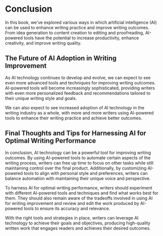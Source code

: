 # Conclusion

In this book, we've explored various ways in which artificial intelligence (AI) can be used to enhance writing practice and improve writing outcomes. From idea generation to content creation to editing and proofreading, AI-powered tools have the potential to increase productivity, enhance creativity, and improve writing quality.

The Future of AI Adoption in Writing Improvement
------------------------------------------------

As AI technology continues to develop and evolve, we can expect to see even more advanced tools and techniques for improving writing outcomes. AI-powered tools will become increasingly sophisticated, providing writers with even more personalized feedback and recommendations tailored to their unique writing style and goals.

We can also expect to see increased adoption of AI technology in the writing industry as a whole, with more and more writers using AI-powered tools to enhance their writing practice and achieve better outcomes.

Final Thoughts and Tips for Harnessing AI for Optimal Writing Performance
-------------------------------------------------------------------------

In conclusion, AI technology can be a powerful tool for improving writing outcomes. By using AI-powered tools to automate certain aspects of the writing process, writers can free up time to focus on other tasks while still maintaining control over the final product. Additionally, by customizing AI-powered tools to align with personal style and preferences, writers can balance automation with maintaining their unique voice and perspective.

To harness AI for optimal writing performance, writers should experiment with different AI-powered tools and techniques and find what works best for them. They should also remain aware of the tradeoffs involved in using AI for writing improvement and review and edit the work produced by AI-powered tools to ensure its accuracy and relevance.

With the right tools and strategies in place, writers can leverage AI technology to achieve their goals and objectives, producing high-quality written work that engages readers and achieves their desired outcomes.